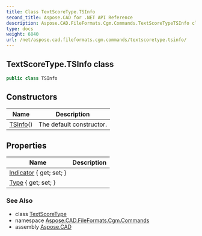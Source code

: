 ```yaml
---
title: Class TextScoreType.TSInfo
second_title: Aspose.CAD for .NET API Reference
description: Aspose.CAD.FileFormats.Cgm.Commands.TextScoreTypeTSInfo class. 
type: docs
weight: 6840
url: /net/aspose.cad.fileformats.cgm.commands/textscoretype.tsinfo/
---
```

## TextScoreType.TSInfo class

```csharp
public class TSInfo
```

## Constructors

| Name | Description |
| --- | --- |
| [TSInfo](../../aspose.cad.fileformats.cgm.commands/textscoretype.tsinfo/.ctor)() | The default constructor. |

## Properties

| Name | Description |
| --- | --- |
| [Indicator](../../aspose.cad.fileformats.cgm.commands/textscoretype.tsinfo/indicator) { get; set; } |  |
| [Type](../../aspose.cad.fileformats.cgm.commands/textscoretype.tsinfo/type) { get; set; } |  |

### See Also

* class [TextScoreType](../textscoretype/)
* namespace [Aspose.CAD.FileFormats.Cgm.Commands](../../aspose.cad.fileformats.cgm.commands/)
* assembly [Aspose.CAD](../../)



